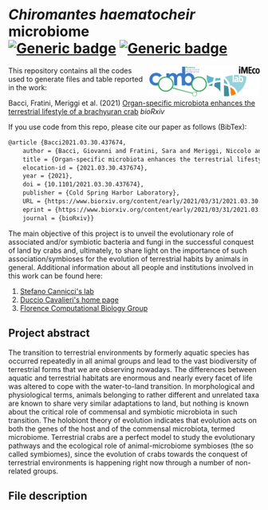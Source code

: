 # *Chiromantes haematocheir* microbiome <br/> [![Generic badge](https://img.shields.io/badge/Made_with-R_Markdown-blue.svg)](https://shields.io/) [![Generic badge](https://img.shields.io/github/license/gibacci/Chiromantes_haematocheir_microbiome)](https://shields.io/)

<img src="ACR_01_Color_Imeco_Black.png" width="106" height="60" align="right">
<img src="COMBOmod_final.png" width="115" height="60" align="right">

This repository contains all the codes used to generate files and table reported in the work:

Bacci, Fratini, Meriggi et al. (2021) [Organ-specific microbiota enhances the terrestrial lifestyle of a brachyuran crab](https://www.biorxiv.org/content/10.1101/2021.03.30.437674v1) *bioRxiv*

If you use code from this repo, please cite our paper as follows (BibTex):

```latex
@article {Bacci2021.03.30.437674,
	author = {Bacci, Giovanni and Fratini, Sara and Meriggi, Niccolo and Cheng, Christine L.Y. and Ng, Ka Hei and Iannucci, Alessio and Mengoni, Alessio and Cavalieri, Duccio and Cannicci, Stefano},
	title = {Organ-specific microbiota enhances the terrestrial lifestyle of a brachyuran crab},
	elocation-id = {2021.03.30.437674},
	year = {2021},
	doi = {10.1101/2021.03.30.437674},
	publisher = {Cold Spring Harbor Laboratory},	
	URL = {https://www.biorxiv.org/content/early/2021/03/31/2021.03.30.437674},
	eprint = {https://www.biorxiv.org/content/early/2021/03/31/2021.03.30.437674.full.pdf},
	journal = {bioRxiv}}
```

The main objective of this project is to unveil the evolutionary role of associated and/or symbiotic bacteria and fungi in the successful conquest of land by crabs and, ultimately, to share light on the importance of such association/symbioses for the evolution of terrestrial habits by animals in general. Additional information about all people and institutions involved in this work can be found here:

1. [Stefano Cannicci's lab](https://www.imeco-lab.com/)
2. [Duccio Cavalieri's home page](https://www.unifi.it/p-doc2-2015-0-A-2b333d2e342d-0.html)
3. [Florence Computational Biology Group](https://github.com/combogenomics)

## Project abstract

The transition to terrestrial environments by formerly aquatic species has occurred repeatedly in all animal groups and lead to the vast biodiversity of terrestrial forms that we are observing nowadays. The differences between aquatic and terrestrial habitats are enormous and nearly every facet of life was altered to cope with the water-to-land transition. In morphological and physiological terms, animals belonging to rather different and unrelated taxa are known to share very similar adaptations to land, but nothing is known about the critical role of commensal and symbiotic microbiota in such transition. The holobiont theory of evolution indicates that evolution acts on both the genes of the host and of the commensal microbiota, termed microbiome. Terrestrial crabs are a perfect model to study the evolutionary pathways and the ecological role of animal-microbiome symbioses (the so called symbiomes), since the evolution of crabs towards the conquest of terrestrial environments is happening right now through a number of non-related groups.

## File description


